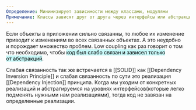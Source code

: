 ```yaml
---
Определение: Минимизирует зависимости между классами, модулями
Примечание: Классы зависят друг от друга через интерфейсы или абстракции.
---
```

Если объекты в приложении сильно связанны, то любое их изменение приводит к изменениям во всех связанных объектах. А это неудобно и порождает множество проблем. Low coupling как раз говорит о том что необходимо, чтобы <mark style="background: #ABF7F7A6;">код был слабо связан и зависел только от абстракций</mark>. 

Слабая связанность так же встречается в [[SOLID]] как [[Dependency Inversion Principle]] и слабая связанность по сути это реализация [[Dependency Injection]] принципа. Когда мы уходим от конкретных реализаций и абстрагируемся на уровнях интерфейсов(которые легко подменять нужными нам реализациями), тогда код не завязан на определенные реализации.
